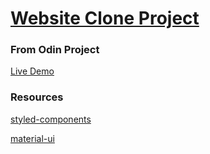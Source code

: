 # [Website Clone Project](https://www.theodinproject.com/paths/full-stack-javascript/courses/javascript/lessons/final-project)
### From Odin Project

[Live Demo](https://skcode0.github.io/pinterest-clone/)


### Resources
[styled-components](https://styled-components.com/)

[material-ui](https://material-ui.com/)

<!-- unsplash -->

